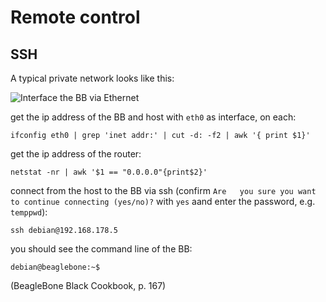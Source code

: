 # Remote control

## SSH

A typical private network looks like this:

![Interface the BB via Ethernet](diagrams/BB_remote_access.png)

get the ip address of the BB and host with `eth0` as interface, on each:

    ifconfig eth0 | grep 'inet addr:' | cut -d: -f2 | awk '{ print $1}'

get the ip address of the router:

    netstat -nr | awk '$1 == "0.0.0.0"{print$2}'

connect from the host to the BB via ssh (confirm `Are	you	sure you want to
continue connecting (yes/no)?` with `yes` aand enter the password, e.g. `temppwd`):

    ssh	debian@192.168.178.5

you should see the command line of the BB:

    debian@beaglebone:~$

(BeagleBone Black Cookbook, p. 167)
